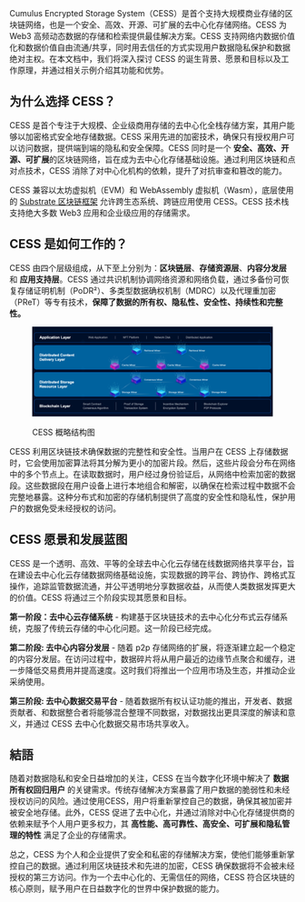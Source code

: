Cumulus Encrypted Storage System（CESS）是首个支持大规模商业存储的区块链网络，也是一个安全、高效、开源、可扩展的去中心化存储网络。CESS 为 Web3 高频动态数据的存储和检索提供最佳解决方案。CESS 支持网络内数据价值化和数据价值自由流通/共享，同时用去信任的方式实现用户数据隐私保护和数据绝对主权。在本文档中，我们将深入探讨 CESS 的诞生背景、愿景和目标以及工作原理，并通过相关示例介绍其功能和优势。

## 为什么选择 CESS？

CESS 是首个专注于大规模、企业级商用存储的去中心化全栈存储方案，其用户能够以加密格式安全地存储数据。CESS 采用先进的加密技术，确保只有授权用户可以访问数据，提供端到端的隐私和安全保障。CESS 同时是一个 **安全、高效、开源、可扩展**的区块链网络，旨在成为去中心化存储基础设施。通过利用区块链和点对点技术，CESS 消除了对中心化机构的依赖，提升了对抗审查和篡改的能力。

CESS 兼容以太坊虚拟机（EVM）和 WebAssembly 虚拟机（Wasm），底层使用的 [Substrate 区块链框架](https://substrate.io/) 允许跨生态系统、跨链应用使用 CESS。CESS 技术栈支持绝大多数 Web3 应用和企业级应用的存储需求。

## CESS 是如何工作的？

CESS 由四个层级组成，从下至上分别为：**区块链层**、**存储资源层**、**内容分发层** 和 **应用支持层**。CESS 通过共识机制协调网络资源和网络负载，通过多备份可恢复存储证明机制（PoDR²）、多类型数据确权机制（MDRC）以及代理重加密（PReT）等专有技术，**保障了数据的所有权、隐私性、安全性、持续性和完整性。**

<figure><img src="../assets/introduction/high-level-architecture-01.png" alt="High Level Architecture"><figcaption><p>CESS 概略结构图</p></figcaption></figure>

CESS 利用区块链技术确保数据的完整性和安全性。当用户在 CESS 上存储数据时，它会使用加密算法将其分解为更小的加密片段。然后，这些片段会分布在网络中的多个节点上。在读取数据时，用户经过身份验证后，从网络中检索加密的数据段。这些数据段在用户设备上进行本地组合和解密，以确保在检索过程中数据不会完整地暴露。这种分布式和加密的存储机制提供了高度的安全性和隐私性，保护用户的数据免受未经授权的访问。

## CESS 愿景和发展蓝图

CESS 是一个透明、高效、平等的全球去中心化云存储在线数据网络共享平台，旨在建设去中心化云存储数据网络基础设施，实现数据的跨平台、跨协作、跨格式互操作，追踪监管数据流通，并公平透明地分享数据收益，从而使人类数据发挥更大的价值。CESS 将通过三个阶段实现其愿景和目标。

**第一阶段：去中心云存储系统** - 构建基于区块链技术的去中心化分布式云存储系统，克服了传统云存储的中心化问题。这一阶段已经完成。

**第二阶段: 去中心内容分发层** - 随着 p2p 存储网络的扩展，将逐渐建立起一个稳定的内容分发层。在访问过程中，数据碎片将从用户最近的边缘节点聚合和缓存，进一步降低交易费用并提高速度。这时我们将推出一个应用市场及生态，并推动企业采纳使用。

**第三阶段: 去中心数据交易平台** - 随着数据所有权认证功能的推出，开发者、数据贡献者、和数据整合者将能够混合整理不同数据，对数据找出更具深度的解读和意义，并通过 CESS 去中心化数据交易市场共享收入。

## 結語

随着对数据隐私和安全日益增加的关注，CESS 在当今数字化环境中解决了 **数据所有权回归用户** 的关键需求。传统存储解决方案暴露了用户数据的脆弱性和未经授权访问的风险。通过使用CESS，用户将重新掌控自己的数据，确保其被加密并被安全地存储。此外，CESS 促进了去中心化，并通过消除对中心化存储提供商的依赖来赋予个人用户更多权力，其 **高性能、高可靠性、高安全、可扩展和隐私管理的特性** 满足了企业的存储需求。

总之，CESS 为个人和企业提供了安全和私密的存储解决方案，使他们能够重新掌控自己的数据。通过利用区块链技术和先进的加密，CESS 确保数据将不会被未经授权的第三方访问。作为一个去中心化的、无需信任的网络，CESS 符合区块链的核心原则，赋予用户在日益数字化的世界中保护数据的能力。
